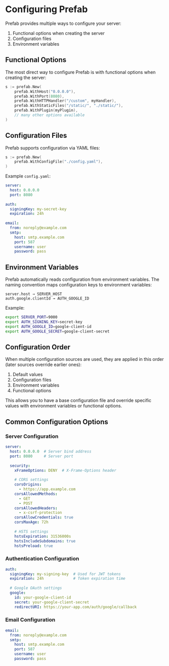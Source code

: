 # Configuring Prefab

Prefab provides multiple ways to configure your server:

1. Functional options when creating the server
2. Configuration files 
3. Environment variables

## Functional Options

The most direct way to configure Prefab is with functional options when creating the server:

```go
s := prefab.New(
    prefab.WithHost("0.0.0.0"),
    prefab.WithPort(8080),
    prefab.WithHTTPHandler("/custom", myHandler),
    prefab.WithStaticFiles("/static/", "./static/"),
    prefab.WithPlugin(myPlugin),
    // many other options available
)
```

## Configuration Files

Prefab supports configuration via YAML files:

```go
s := prefab.New(
    prefab.WithConfigFile("./config.yaml"),
)
```

Example `config.yaml`:

```yaml
server:
  host: 0.0.0.0
  port: 8080
  
auth:
  signingKey: my-secret-key
  expiration: 24h
  
email:
  from: noreply@example.com
  smtp:
    host: smtp.example.com
    port: 587
    username: user
    password: pass
```

## Environment Variables

Prefab automatically reads configuration from environment variables. The naming convention maps configuration keys to environment variables:

```
server.host → SERVER_HOST
auth.google.clientId → AUTH_GOOGLE_ID
```

Example:

```bash
export SERVER_PORT=9000
export AUTH_SIGNING_KEY=secret-key
export AUTH_GOOGLE_ID=google-client-id
export AUTH_GOOGLE_SECRET=google-client-secret
```

## Configuration Order

When multiple configuration sources are used, they are applied in this order (later sources override earlier ones):

1. Default values
2. Configuration files
3. Environment variables
4. Functional options

This allows you to have a base configuration file and override specific values with environment variables or functional options.

## Common Configuration Options

### Server Configuration

```yaml
server:
  host: 0.0.0.0  # Server bind address
  port: 8080     # Server port
  
  security:
    xFrameOptions: DENY  # X-Frame-Options header
    
    # CORS settings
    corsOrigins:
      - https://app.example.com
    corsAllowedMethods:
      - GET
      - POST
    corsAllowedHeaders:
      - x-csrf-protection
    corsAllowCredentials: true
    corsMaxAge: 72h
    
    # HSTS settings
    hstsExpiration: 31536000s
    hstsIncludeSubdomains: true
    hstsPreload: true
```

### Authentication Configuration

```yaml
auth:
  signingKey: my-signing-key  # Used for JWT tokens
  expiration: 24h             # Token expiration time
  
  # Google OAuth settings
  google:
    id: your-google-client-id
    secret: your-google-client-secret
    redirectURI: https://your-app.com/auth/google/callback
```

### Email Configuration

```yaml
email:
  from: noreply@example.com
  smtp:
    host: smtp.example.com
    port: 587
    username: user
    password: pass
```